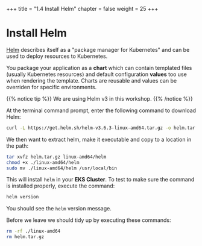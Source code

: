 +++
title = "1.4 Install Helm"
chapter = false
weight = 25
+++

# Install Helm

[Helm](https://helm.sh/) describes itself as a "package manager for Kubernetes" and can be used to deploy resources to Kubernetes.

You package your application as a **chart** which can contain templated files (usually Kubernetes resources) and default configuration **values** too use when rendering the template. Charts are reusable and values can be overriden for specific environments.

{{% notice tip %}}
We are using Helm v3 in this workshop.
{{% /notice %}}

At the terminal command prompt, enter the following command to download Helm:

```bash
curl -L https://get.helm.sh/helm-v3.6.3-linux-amd64.tar.gz -o helm.tar.gz
```

We then want to extract helm, make it executable and copy to a location in the path:

```bash
tar xvfz helm.tar.gz linux-amd64/helm
chmod +x ./linux-amd64/helm
sudo mv ./linux-amd64/helm /usr/local/bin
```

This will install `helm` in your **EKS Cluster**. To test to make sure the command is installed properly, execute the command:

```bash
helm version
```

You should see the `helm` version message.

Before we leave we should tidy up by executing these commands:

```bash
rm -rf ./linux-amd64
rm helm.tar.gz
```


